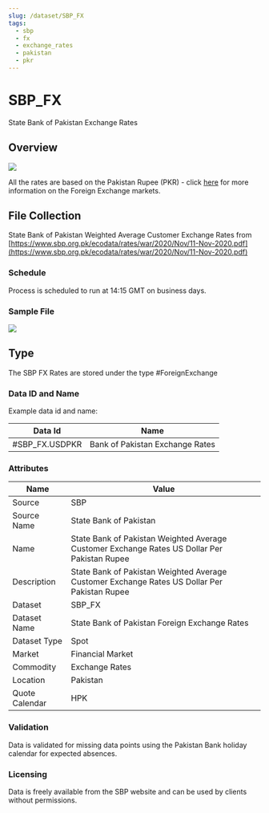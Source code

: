 ```yaml
---
slug: /dataset/SBP_FX
tags:
  - sbp
  - fx
  - exchange_rates
  - pakistan
  - pkr
---
```


SBP_FX
============================================================

State Bank of Pakistan Exchange Rates  

## Overview

![](/img/data/sbp.png)

All the rates are based on the Pakistan Rupee (PKR) - click [here](/docs/data/fx) for more information on the Foreign Exchange markets.

## File Collection

State Bank of Pakistan Weighted Average Customer Exchange Rates from [https://www.sbp.org.pk/ecodata/rates/war/2020/Nov/11-Nov-2020.pdf](https://www.sbp.org.pk/ecodata/rates/war/2020/Nov/11-Nov-2020.pdf)

### Schedule

Process is scheduled to run at 14:15 GMT on business days.

### Sample File

![](/attachments/216367314/229572805.png)

## Type

The SBP FX Rates are stored under the type #ForeignExchange

### Data ID and Name

Example data id and name:

|Data Id|Name|
|-|-|
|#SBP_FX.USDPKR|Bank of Pakistan Exchange Rates|

### Attributes

|Name|Value|
|-|-|
|Source|SBP|
|Source Name|State Bank of Pakistan|
|Name|State Bank of Pakistan Weighted Average Customer Exchange Rates US Dollar Per Pakistan Rupee|
|Description|State Bank of Pakistan Weighted Average Customer Exchange Rates US Dollar Per Pakistan Rupee|
|Dataset|SBP_FX|
|Dataset Name|State Bank of Pakistan Foreign Exchange Rates|
|Dataset Type|Spot|
|Market|Financial Market|
|Commodity|Exchange Rates|
|Location|Pakistan|
|Quote Calendar|HPK|

### Validation

Data is validated for missing data points using the Pakistan Bank holiday calendar for expected absences.

### Licensing

Data is freely available from the SBP website and can be used by clients without permissions.

